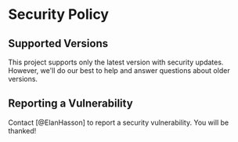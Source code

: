 # Security Policy

## Supported Versions

This project supports only the latest version with security updates. However, we'll do our best to help and answer questions about older versions.

## Reporting a Vulnerability

Contact [@ElanHasson] to report a security vulnerability. You will be thanked!
